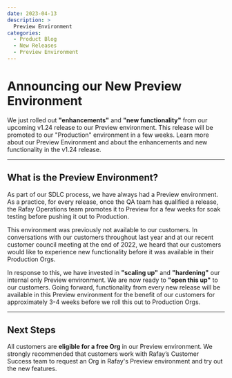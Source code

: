 ```yaml
---
date: 2023-04-13
description: >
  Preview Environment
categories:
  - Product Blog
  - New Releases
  - Preview Environment 
---
```


# Announcing our New Preview Environment

We just rolled out **"enhancements"** and **"new functionality"** from our upcoming v1.24 release to our Preview environment. This release will be promoted to our "Production" environment in a few weeks. Learn more about our Preview Environment and about the enhancements and new functionality in the v1.24 release.

<!-- more -->

---

## What is the Preview Environment?

As part of our SDLC process, we have always had a Preview environment. As a practice, for every release, once the QA team has qualified a release, the Rafay Operations team promotes it to Preview for a few weeks for soak testing before pushing it out to Production.

This environment was previously not available to our customers. In conversations with our customers throughout last year and at our recent customer council meeting at the end of 2022, we heard that our customers would like to experience new functionality before it was available in their Production Orgs.

In response to this, we have invested in **"scaling up"** and **"hardening"** our internal only Preview environment. We are now ready to **"open this up"** to our customers. Going forward, functionality from every new release will be available in this Preview environment for the benefit of our customers for approximately 3-4 weeks before we roll this out to Production Orgs.

---

## Next Steps

All customers are **eligible for a free Org** in our Preview environment. We strongly recommended that customers work with Rafay’s Customer Success team to request an Org in Rafay's Preview environment and try out the new features.
